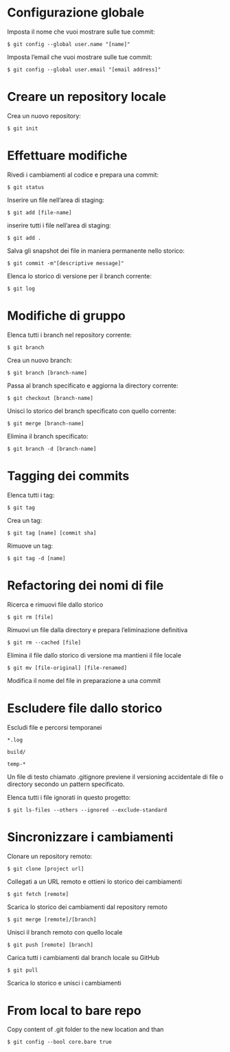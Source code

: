 # Configurazione globale 

Imposta il nome che vuoi mostrare sulle tue commit:
```
$ git config --global user.name "[name]" 
```
Imposta l’email che vuoi mostrare sulle tue commit:
```
$ git config --global user.email "[email address]" 
```
 

# Creare un repository locale 

Crea un nuovo repository: 
```
$ git init 
```
 

# Effettuare modifiche 

Rivedi i cambiamenti al codice e prepara una commit: 
```
$ git status 
```
Inserire un file nell’area di staging: 
```
$ git add [file-name] 
```
inserire tutti i file nell’area di staging: 
```
$ git add . 
```
Salva gli snapshot dei file in maniera permanente nello storico: 
```
$ git commit -m"[descriptive message]" 
```
Elenca lo storico di versione per il branch corrente: 
```
$ git log 
```
 

# Modifiche di gruppo 

Elenca tutti i branch nel repository corrente: 
```
$ git branch 
```
Crea un nuovo branch: 
```
$ git branch [branch-name] 
```
Passa al branch specificato e aggiorna la directory corrente: 
```
$ git checkout [branch-name] 
```
Unisci lo storico del branch specificato con quello corrente: 
```
$ git merge [branch-name] 
```
Elimina il branch specificato: 
```
$ git branch -d [branch-name] 
```
 

# Tagging dei commits 

Elenca tutti i tag: 
```
$ git tag 
```
Crea un tag: 
```
$ git tag [name] [commit sha] 
```
Rimuove un tag: 
```
$ git tag -d [name] 
```
 

# Refactoring dei nomi di file 

Ricerca e rimuovi file dallo storico 
```
$ git rm [file] 
```
Rimuovi un file dalla directory e prepara l’eliminazione definitiva 
```
$ git rm --cached [file] 
```
Elimina il file dallo storico di versione ma mantieni il file locale 
```
$ git mv [file-original] [file-renamed] 
```
Modifica il nome del file in preparazione a una commit 

# Escludere file dallo storico 

Escludi file e percorsi temporanei 
```
*.log 

build/ 

temp-* 
```
 

Un file di testo chiamato .gitignore previene il versioning accidentale di file o directory secondo un pattern specificato. 

Elenca tutti i file ignorati in questo progetto: 
```
$ git ls-files --others --ignored --exclude-standard 
```
 

# Sincronizzare i cambiamenti 

Clonare un repository remoto: 
```
$ git clone [project url] 
```
Collegati a un URL remoto e ottieni lo storico dei cambiamenti 
```
$ git fetch [remote] 
```
Scarica lo storico dei cambiamenti dal repository remoto 
```
$ git merge [remote]/[branch] 
```
Unisci il branch remoto con quello locale 
```
$ git push [remote] [branch] 
```
Carica tutti i cambiamenti dal branch locale su GitHub 
```
$ git pull 
```
Scarica lo storico e unisci i cambiamenti 

 

# From local to bare repo 

Copy content of .git folder to the new location and than 
```
$ git config --bool core.bare true 
```
